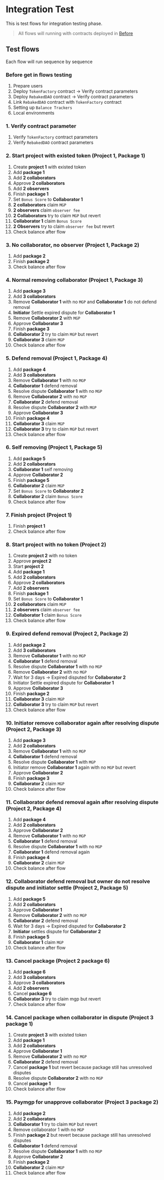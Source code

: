 # Integration Test

This is test flows for integration testing phase.

> All flows will running with contracts deployed in [Before](#before-Deploy-contracts)

## Test flows

Each flow will run sequence by sequence

### Before get in flows testing

1. Prepare users
2. Deploy `TokenFactory` contract -> Verify contract parameters
3. Deploy `RebakedDAO` contract -> Verify contract parameters
4. Link `RebakedDAO` contract with `TokenFactory` contract
5. Setting up `Balance Trackers`
6. Local environments

### 1. Verify contract parameter
1. Verify `TokenFactory` contract parameters
2. Verify `RebakedDAO` contract parameters

### 2. Start project with existed token (Project 1, Package 1)

1. Create **project 1** with existed token
2. Add **package 1**
3. Add **2 collaborators**
4. Approve **2 collaborators**
5. Add **2 observers**
6. Finish **package 1**
7. Set `Bonus Score` to **Collaborator 1**
8. **2 collaborators** claim `MGP`
9. **2 observers** claim `observer fee`
10. **2 Collaborators** try to claim `MGP` but revert
11. **Collaborator 1** claim `Bonus Score`
12. **2 Observers** try to claim `observer fee` but revert
13. Check balance after flow

### 3. No collaborator, no observer (Project 1, Package 2)

1. Add **package 2**
2. Finish **package 2**
3. Check balance after flow

### 4. Normal removing collaborator (Project 1, Package 3)

1. Add **package 3**
2. Add **3 collaborators**
3. Remove **Collaborator 1** with no `MGP` and **Collaborator 1** do not defend removal
4. **Initiator** Settle expired dispute for **Collaborator 1**
5. Remove **Collaborator 2** with `MGP`
6. Approve **Collaborator 3**
7. Finish **package 3**
8. **Collaborator 2** try to claim `MGP` but revert
9. **Collaborator 3** claim `MGP`
10. Check balance after flow

### 5. Defend removal (Project 1, Package 4)

1. Add **package 4**
2. Add **3 collaborators**
3. Remove **Collaborator 1** with no `MGP`
4. **Collaborator 1** defend removal
5. Resolve dispute **Collaborator 1** with no `MGP`
6. Remove **Collaborator 2** with no `MGP`
7. **Collaborator 2** defend removal
8. Resolve dispute **Collaborator 2** with `MGP`
9. Approve **Collaborator 3**
10. Finish **package 4**
11. **Collaborator 3** claim `MGP` 
12. **Collaborator 3** try to claim `MGP` but revert
13. Check balance after flow

### 6. Self removing (Project 1, Package 5)

1. Add **package 5**
2. Add **2 collaborators**
3. **Collaborator 1** self removing
4. Approve **Collaborator 2**
5. Finish **package 5**
6. **Collaborator 2** claim `MGP` 
7. Set `Bonus Score` to **Collaborator 2**
8. **Collaborator 2** claim `Bonus Score`
9. Check balance after flow

### 7. Finish project (Project 1)

1. Finish **project 1**
2. Check balance after flow

### 8. Start project with no token (Project 2)

1. Create **project 2** with no token
2. Approve **project 2**
3. Start **project 2**
4. Add **package 1**
5. Add **2 collaborators**
6. Approve **2 collaborators**
7. Add **2 observers**
8. Finish **package 1**
9. Set `Bonus Score` to **Collaborator 1**
10. **2 collaborators** claim `MGP` 
11. **2 observers** claim `observer fee`
12. **Collaborator 1** claim `Bonus Score`
13. Check balance after flow

### 9. Expired defend removal (Project 2, Package 2)

1. Add **package 2**
2. Add **3 collaborators**
3. Remove **Collaborator 1** with no `MGP`
4. **Collaborator 1** defend removal
5. Resolve dispute **Collaborator 1** with no `MGP`
6. Remove **Collaborator 2** with no `MGP`
7. Wait for 3 days -> Expired disputed for **Collaborator 2**
8. Initiator Settle expired dispute for **Collaborator 1**
9. Approve **Collaborator 3**
10. Finish **package 2**
11. **Collaborator 3** claim `MGP` 
12. **Collaborator 3** try to claim `MGP` but revert
13. Check balance after flow

### 10. Initiator remove collaborator again after resolving dispute (Project 2, Package 3)
1. Add **package 3**
2. Add **2 collaborators**
3. Remove **Collaborator 1** with no `MGP`
4. **Collaborator 1** defend removal
5. Resolve dispute **Collaborator 1** with `MGP`
6. Initiator remove **Collaborator 1** again with no `MGP` but revert
7. Approve **Collaborator 2**
8. Finish **package 3**
10. **Collaborator 2** claim `MGP`
11. Check balance after flow

### 11. Collaborator defend removal again after resolving dispute (Project 2, Package 4)
1. Add **package 4**
2. Add **2 collaborators**
7. Approve **Collaborator 2**
3. Remove **Collaborator 1** with no `MGP`
4. **Collaborator 1** defend removal
5. Resolve dispute **Collaborator 1** with no `MGP`
6. **Collaborator 1** defend removal again
8. Finish **package 4**
10. **Collaborator 2** claim `MGP`
11. Check balance after flow

### 12. Collaborator defend removal but owner do not resolve dispute and initiator settle (Project 2, Package 5)
1. Add **package 5**
2. Add **2 collaborators**
7. Approve **Collaborator 1**
3. Remove **Collaborator 2** with no `MGP`
4. **Collaborator 2** defend removal
5. Wait for 3 days -> Expired disputed for **Collaborator 2**
6. **Initiator** settles dispute for **Collaborator 2**
8. Finish **package 5**
10. **Collaborator 1** claim `MGP`
11. Check balance after flow

### 13. Cancel package (Project 2 package 6)
1. Add **package 6**
2. Add **3 collaborators**
3. Approve **3 collaborators**
3. Add **2 observers**
4. Cancel **package 6**
5. **Collaborator 3** try to claim mgp but revert
6. Check balance after flow

### 14. Cancel package when collaborator in dispute (Project 3 package 1)
1. Create **project 3** with existed token
2. Add **package 1**
3. Add **2 collaborators**
4. Approve **Collaborator 1**
5. Remove **Collaborator 2** with no `MGP`
6. **Collaborator 2** defend removal
7. Cancel **package 1** but revert because package still has unresolved disputes
8. Resolve dispute **Collaborator 2** with no `MGP`
9. Cancel **package 1**
10. Check balance after flow

### 15. Paymgp for unapprove collaborator (Project 3 package 2)
1. Add **package 2**
2. Add **2 collaborators**
3. **Collaborator 1** try to claim `MGP` but revert
4. Remove collaborator 1 with no `MGP`
5. Finish **package 2** but revert because package still has unresolved disputes
6. **Collaborator 1** defend removal
7. Resolve dispute **Collaborator 1** with no `MGP`
8. Approve **Collaborator 2**
9. Finish **package 2**
10. **Collaborator 2** claim `MGP`
11. Check balance after flow